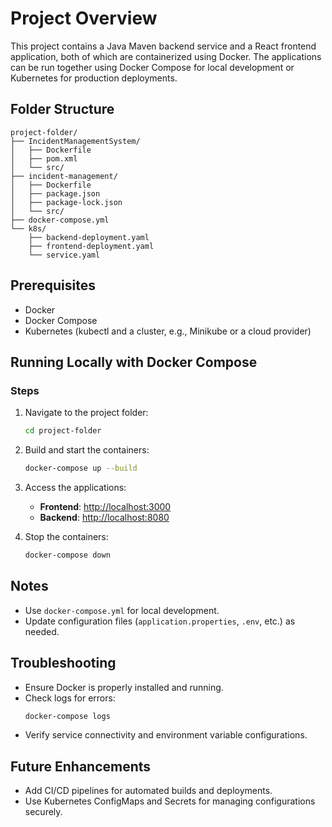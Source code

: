 # Project Overview
This project contains a Java Maven backend service and a React frontend application, both of which are containerized using Docker. The applications can be run together using Docker Compose for local development or Kubernetes for production deployments.

## Folder Structure
```plaintext
project-folder/
├── IncidentManagementSystem/
│   ├── Dockerfile
│   ├── pom.xml
│   └── src/
├── incident-management/
│   ├── Dockerfile
│   ├── package.json
│   ├── package-lock.json
│   └── src/
├── docker-compose.yml
└── k8s/
    ├── backend-deployment.yaml
    ├── frontend-deployment.yaml
    └── service.yaml
```

## Prerequisites
- Docker
- Docker Compose
- Kubernetes (kubectl and a cluster, e.g., Minikube or a cloud provider)

## Running Locally with Docker Compose

### Steps
1. Navigate to the project folder:
   ```bash
   cd project-folder
   ```

2. Build and start the containers:
   ```bash
   docker-compose up --build
   ```

3. Access the applications:
    - **Frontend**: [http://localhost:3000](http://localhost:3000)
    - **Backend**: [http://localhost:8080](http://localhost:8080)

4. Stop the containers:
   ```bash
   docker-compose down
   ```

## Notes
- Use `docker-compose.yml` for local development.
- Update configuration files (`application.properties`, `.env`, etc.) as needed.

## Troubleshooting
- Ensure Docker is properly installed and running.
- Check logs for errors:
  ```bash
  docker-compose logs
  ```
- Verify service connectivity and environment variable configurations.

## Future Enhancements
- Add CI/CD pipelines for automated builds and deployments.
- Use Kubernetes ConfigMaps and Secrets for managing configurations securely.

